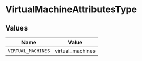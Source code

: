 # VirtualMachineAttributesType


## Values

| Name               | Value              |
| ------------------ | ------------------ |
| `VIRTUAL_MACHINES` | virtual_machines   |